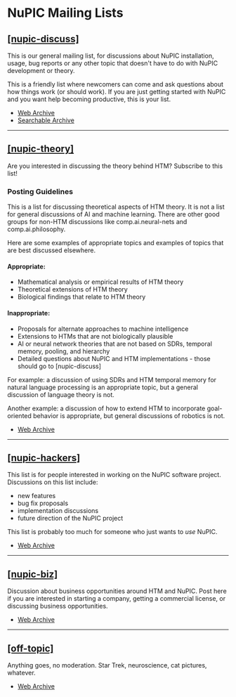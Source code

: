 
# NuPIC Mailing Lists

## [\[nupic-discuss\]](http://lists.numenta.org/mailman/listinfo/nupic_lists.numenta.org)

This is our general mailing list, for discussions about NuPIC installation, usage, bug reports or any other topic that doesn't have to do with NuPIC development or theory.

This is a friendly list where newcomers can come and ask questions about how things work (or should work). If you are just getting started with NuPIC and you want help becoming productive, this is your list.

- [Web Archive](http://lists.numenta.org/pipermail/nupic_lists.numenta.org/)
- [Searchable Archive](http://nupic.markmail.org/)

* * *

## [\[nupic-theory\]](http://lists.numenta.org/mailman/listinfo/nupic-theory_lists.numenta.org)

Are you interested in discussing the theory behind HTM? Subscribe to this list!

### Posting Guidelines

This is a list for discussing theoretical aspects of HTM theory.  It is not a list for general discussions of AI and machine learning. There are other good groups for non-HTM discussions like comp.ai.neural-nets and comp.ai.philosophy.

Here are some examples of appropriate topics and examples of topics that are best discussed elsewhere.

#### Appropriate:
- Mathematical analysis or empirical results of HTM theory
- Theoretical extensions of HTM theory
- Biological findings that relate to HTM theory

#### Inappropriate:
- Proposals for alternate approaches to machine intelligence
- Extensions to HTMs that are not biologically plausible
- AI or neural network theories that are not based on SDRs, temporal
memory, pooling, and hierarchy
- Detailed questions about NuPIC and HTM implementations - those should go to
\[nupic-discuss\]

For example: a discussion of using SDRs and HTM temporal memory for
natural language processing is an appropriate topic, but a general
discussion of language theory is not.

Another example: a discussion of how to extend HTM to incorporate
goal-oriented behavior is appropriate, but general discussions of
robotics is not.

- [Web Archive](http://lists.numenta.org/pipermail/nupic-theory_lists.numenta.org/)


* * *

## [\[nupic-hackers\]](http://lists.numenta.org/mailman/listinfo/nupic-hackers_lists.numenta.org)

This list is for people interested in working on the NuPIC software project. Discussions on this list include:

- new features
- bug fix proposals
- implementation discussions
- future direction of the NuPIC project

This list is probably too much for someone who just wants to *use* NuPIC.

- [Web Archive](http://lists.numenta.org/pipermail/nupic-hackers_lists.numenta.org/)


* * *

## [\[nupic-biz\]](http://lists.numenta.org/mailman/listinfo/busn_lists.numenta.org)

Discussion about business opportunities around HTM and NuPIC. Post here if you are interested in starting a company, getting a commercial license, or discussing business opportunities.

- [Web Archive](http://lists.numenta.org/pipermail/busn_lists.numenta.org/)


* * *

## [\[off-topic\]](http://lists.numenta.org/mailman/listinfo/off-topic_lists.numenta.org)

Anything goes, no moderation. Star Trek, neuroscience, cat pictures, whatever. 

- [Web Archive](http://lists.numenta.org/pipermail/off-topic_lists.numenta.org/)
